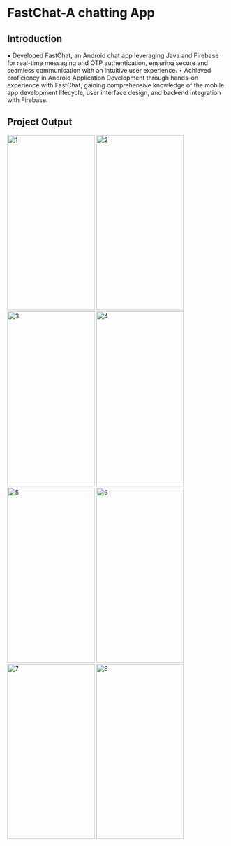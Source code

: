 # FastChat-A chatting App 

## Introduction
• Developed FastChat, an Android chat app leveraging Java and Firebase for real-time messaging and OTP authentication, ensuring secure and seamless
communication with an intuitive user experience.
• Achieved proficiency in Android Application Development through hands-on experience with FastChat, gaining comprehensive knowledge of the mobile
app development lifecycle, user interface design, and backend integration with Firebase.

## Project Output


<img src="https://github.com/Sumantralal/FastChat-A-Chatting-App/assets/111181638/f49809c4-3384-4459-a27b-3b46fabec0fa" alt="1" width="200" height="400">
<img src="https://github.com/Sumantralal/FastChat-A-Chatting-App/assets/111181638/2efb419a-de3b-45e0-b63f-dae59a3721be" alt="2" width="200" height="400">
<img src="https://github.com/Sumantralal/FastChat-A-Chatting-App/assets/111181638/01dfdbb5-6cef-432a-a2d2-0b8174245959" alt="3" width="200" height="400">
<img src="https://github.com/Sumantralal/FastChat-A-Chatting-App/assets/111181638/4f66ced8-16ee-4441-b1ca-0ca86470b1f6" alt="4" width="200" height="400">
<img src="https://github.com/Sumantralal/FastChat-A-Chatting-App/assets/111181638/e0b0edcd-5620-421c-b643-7f49c747a10a" alt="5" width="200" height="400">
<img src="https://github.com/Sumantralal/FastChat-A-Chatting-App/assets/111181638/0669d19b-577f-49f4-8941-973249b48d5d" alt="6" width="200" height="400">
<img src="https://github.com/Sumantralal/FastChat-A-Chatting-App/assets/111181638/4eb5fe45-cc65-4a07-b1fb-5f46da6cb0b5" alt="7" width="200" height="400">
<img src="https://github.com/Sumantralal/FastChat-A-Chatting-App/assets/111181638/33836f42-3dd8-4a85-9696-295e9fc686c5" alt="8" width="200" height="400">




